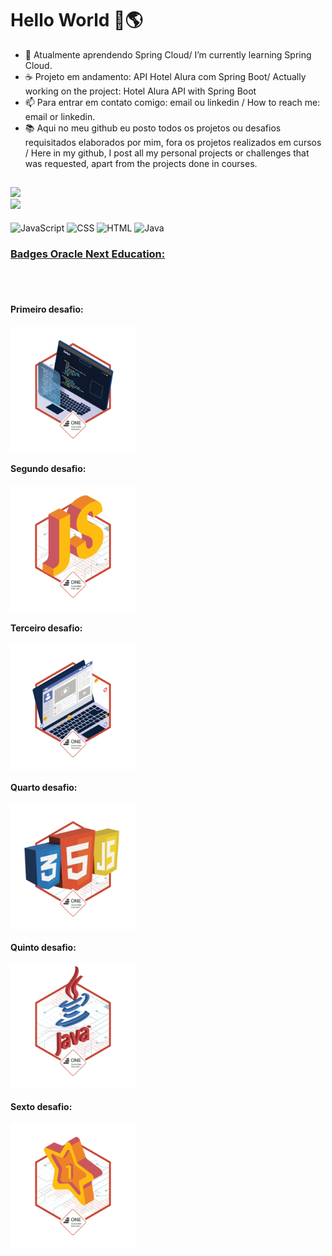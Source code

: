 <h1> Hello World 👋🌎 </h1>

- 🌱 Atualmente aprendendo Spring Cloud/ I’m currently learning Spring Cloud.
- ☕ Projeto em andamento: API Hotel Alura com Spring Boot/ Actually working on the project: Hotel Alura API with Spring Boot
- 📫 Para entrar em contato comigo: email ou linkedin / How to reach me: email or linkedin.
- 📚 Aqui no meu github eu posto todos os projetos ou desafios requisitados elaborados por mim, fora os projetos realizados em cursos / Here in my github, I post all my personal projects or challenges that was requested, apart from the projects done in courses. 

##

<div>
  <a href="https://www.linkedin.com/in/menezesguilherme/">
  <img height = "160em" src="https://github-readme-stats.vercel.app/api?username=guipmenezes&show-icons=true&theme=dark&include_all_commits=true&count_private=true"/>
  <br>
  <img height = "160em" src="https://github-readme-stats.vercel.app/api/top-langs/?username=guipmenezes&layout=compact&langs_count=16&theme=dark"/>
</div>   
  
  <div style="display: inline-block"><br>
    <img align="center" alt="JavaScript" heigth="30" width="40" src="https://cdn.jsdelivr.net/gh/devicons/devicon/icons/javascript/javascript-original.svg"/>
    <img align="center" alt="CSS" heigth="50" width="50" src="https://cdn.jsdelivr.net/gh/devicons/devicon/icons/css3/css3-original-wordmark.svg"/>
    <img align="center" alt="HTML" heigth="50" width="50" src="https://cdn.jsdelivr.net/gh/devicons/devicon/icons/html5/html5-original-wordmark.svg"/>
    <img align="center" alt="Java" height="50" width="50" src="https://cdn.jsdelivr.net/gh/devicons/devicon/icons/java/java-original-wordmark.svg" />
  </div>
  
  <h3>Badges Oracle Next Education:</h3>
  <br>
  <div style="display: inline-block"><br>
    <h4>Primeiro desafio:</h4>
    <img height="200em" width="200em" align="center" src="badge-sprint1.png"/>
    <br>
    <h4>Segundo desafio:</h4>
    <img height="200em" width="200em" align="center" src="badge-sprint2.png"/>
    <br>
    <h4>Terceiro desafio:</h4>
    <img heigth="200em" width="200em" align="center" src="badge-sprint-frontend.png"/>
    <br>
    <h4>Quarto desafio:</h4>
    <img heigth="200em" width="200em" align="center" src="badge-sprint-ecommerce-alurageek.png"/>
    <br>
    <h4>Quinto desafio:</h4>
    <img heigth="200em" width="200em" align="center" src="badge-java-sprint-1.png"/>
    <br>
    <h4>Sexto desafio:</h4>
    <img height="200em" width="200em" align="center" src="badge-java-sprint-2.png"/>
  </div>
